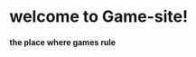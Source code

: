 <!DOCTYPE html>
<html>
<head>
	<linktype="text/css" rel="stylesheet" href="stylesheet.css"/>
 <meta charset="utf-8">
</head>
<body>
<h1>welcome to <strong>Game-site</strong>!
<h4>the place where games rule</h4>
</body>
</html>

